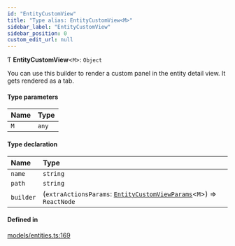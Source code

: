 ```yaml
---
id: "EntityCustomView"
title: "Type alias: EntityCustomView<M>"
sidebar_label: "EntityCustomView"
sidebar_position: 0
custom_edit_url: null
---
```


Ƭ **EntityCustomView**<`M`\>: `Object`

You can use this builder to render a custom panel in the entity detail view.
It gets rendered as a tab.

#### Type parameters

| Name | Type |
| :------ | :------ |
| `M` | `any` |

#### Type declaration

| Name | Type |
| :------ | :------ |
| `name` | `string` |
| `path` | `string` |
| `builder` | (`extraActionsParams`: [`EntityCustomViewParams`](../interfaces/EntityCustomViewParams)<`M`\>) => `ReactNode` |

#### Defined in

[models/entities.ts:169](https://github.com/Camberi/firecms/blob/2d60fba/src/models/entities.ts#L169)
